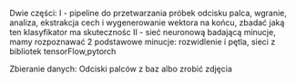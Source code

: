 Dwie części:
I - pipeline do przetwarzania próbek odcisku palca, wgranie, analiza, ekstrakcja cech i wygenerowanie wektora na końcu, zbadać jaką ten klasyfikator ma skutecznośc
II - sieć neuronową badającą minucje, mamy rozpoznawać 2 podstawowe minucje: rozwidlenie i pętla, sieci z bibliotek tensorFlow,pytorch

Zbieranie danych:
Odciski palców z baz albo zrobić zdjęcia 